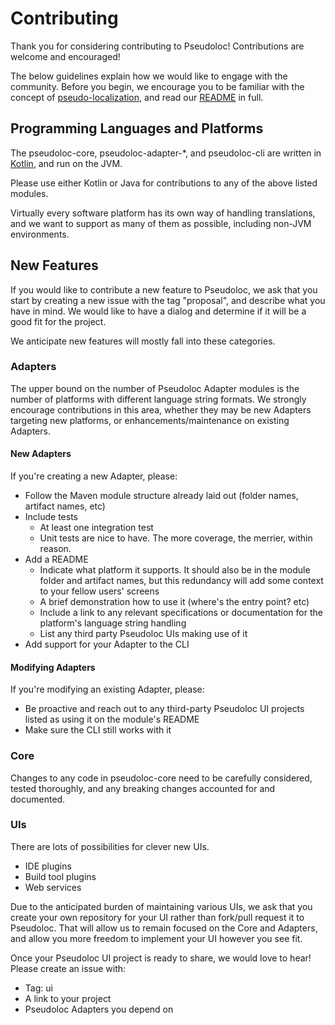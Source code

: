 # Contributing

Thank you for considering contributing to Pseudoloc! Contributions are welcome and encouraged!
 
The below guidelines explain how we would like to engage with the community. Before you begin, we encourage you to be familiar with the concept of [pseudo-localization](https://en.wikipedia.org/wiki/Pseudolocalization), and read our [README](README.md) in full.

## Programming Languages and Platforms

The pseudoloc-core, pseudoloc-adapter-*, and pseudoloc-cli are written in [Kotlin](https://kotlinlang.org/), and run on the JVM.

Please use either Kotlin or Java for contributions to any of the above listed modules.

Virtually every software platform has its own way of handling translations, and we want to support as many of them as possible, including non-JVM environments.

## New Features

If you would like to contribute a new feature to Pseudoloc, we ask that you start by creating a new issue with the tag "proposal", and describe what you have in mind. We would like to have a dialog and determine if it will be a good fit for the project. 

We anticipate new features will mostly fall into these categories.

### Adapters

The upper bound on the number of Pseudoloc Adapter modules is the number of platforms with different language string formats. We strongly encourage contributions in this area, whether they may be new Adapters targeting new platforms, or enhancements/maintenance on existing Adapters.

#### New Adapters

If you're creating a new Adapter, please:

- Follow the Maven module structure already laid out (folder names, artifact names, etc)
- Include tests
  - At least one integration test
  - Unit tests are nice to have. The more coverage, the merrier, within reason.
- Add a README
  - Indicate what platform it supports. It should also be in the module folder and artifact names, but this redundancy will add some context to your fellow users' screens
  - A brief demonstration how to use it (where's the entry point? etc)
  - Include a link to any relevant specifications or documentation for the platform's language string handling
  - List any third party Pseudoloc UIs making use of it
- Add support for your Adapter to the CLI

#### Modifying Adapters

If you're modifying an existing Adapter, please:

- Be proactive and reach out to any third-party Pseudoloc UI projects listed as using it on the module's README
- Make sure the CLI still works with it

### Core

Changes to any code in pseudoloc-core need to be carefully considered, tested thoroughly, and any breaking changes accounted for and documented.

### UIs

There are lots of possibilities for clever new UIs.

- IDE plugins
- Build tool plugins
- Web services

Due to the anticipated burden of maintaining various UIs, we ask that you create your own repository for your UI rather than fork/pull request it to Pseudoloc. That will allow us to remain focused on the Core and Adapters, and allow you more freedom to implement your UI however you see fit.

Once your Pseudoloc UI project is ready to share, we would love to hear! Please create an issue with:

- Tag: ui
- A link to your project
- Pseudoloc Adapters you depend on
